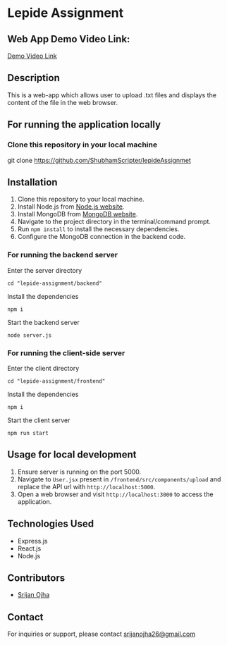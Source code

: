 # Lepide Assignment

## Web App Demo Video Link:
[Demo Video Link](https://drive.google.com/file/d/1pQwAH4h-9KzcLOMbWHsPxEbR3EXbm6-W/view?usp=sharing)

## Description
This is a web-app which allows user to upload .txt files and displays the content of the file in the web browser.

## For running the application locally
### Clone this repository in your local machine
git clone https://github.com/ShubhamScripter/lepideAssignmet

## Installation
1. Clone this repository to your local machine.
2. Install Node.js from [Node.js website](https://nodejs.org/).
3. Install MongoDB from [MongoDB website](https://www.mongodb.com/).
4. Navigate to the project directory in the terminal/command prompt.
5. Run `npm install` to install the necessary dependencies.
6. Configure the MongoDB connection in the backend code.

### For running the backend server
Enter the server directory
```
cd "lepide-assignment/backend"
```

Install the dependencies
```
npm i
```

Start the backend server
```
node server.js
```

### For running the client-side server
Enter the client directory
```
cd "lepide-assignment/frontend"
```

Install the dependencies
```
npm i
```

Start the client server
```
npm run start
```

## Usage for local development
1. Ensure server is running on the port 5000.
2. Navigate to `User.jsx` present in `/frontend/src/components/upload` and replace the API url with `http://localhost:5000`.
3. Open a web browser and visit `http://localhost:3000` to access the application.

## Technologies Used
- Express.js
- React.js
- Node.js

## Contributors
- [Srijan Ojha](https://www.github.com/srijan-99)

## Contact
For inquiries or support, please contact [srijanojha26@gmail.com](mailto:srijanojha26@gmail.com)
